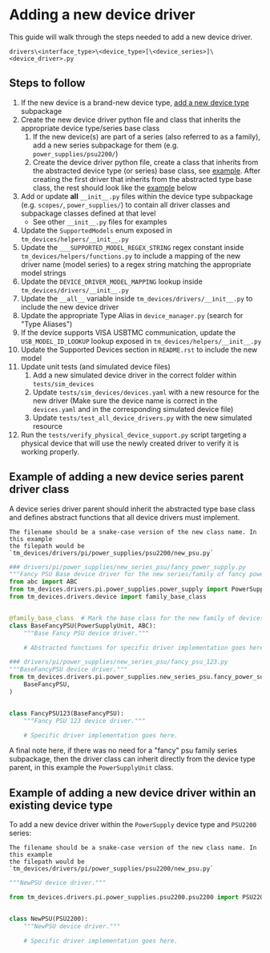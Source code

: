 # Adding a new device driver

This guide will walk through the steps needed to add a new device driver.

`drivers\<interface_type>\<device_type>[\<device_series>]\<device_driver>.py`

## Steps to follow

01. If the new device is a brand-new device type,
    [add a new device type](./add_new_device_type.md) subpackage
02. Create the new device driver python file and class that inherits the
    appropriate device type/series base class
    1. If the new device(s) are part of a series (also referred to as a family),
       add a new series subpackage for them (e.g. `power_supplies/psu2200/`)
    2. Create the device driver python file, create a class that inherits from
       the abstracted device type (or series) base class, see
       [example](#example-of-adding-a-new-device-series-parent-driver-class).
       After creating the first driver that inherits from the abstracted type
       base class, the rest should look like the
       [example](#example-of-adding-a-new-device-driver-within-an-existing-device-type)
       below
03. Add or update **all** `__init__.py` files within the device type subpackage
    (e.g. `scopes/`, `power_supplies/`) to contain all driver classes and
    subpackage classes defined at that level
    - See other `__init__.py` files for examples
04. Update the `SupportedModels` enum exposed in
    `tm_devices/helpers/__init__.py`
05. Update the `___SUPPORTED_MODEL_REGEX_STRING` regex constant inside
    `tm_devices/helpers/functions.py` to include a mapping of the new driver name (model series)
    to a regex string matching the appropriate model strings
06. Update the `DEVICE_DRIVER_MODEL_MAPPING` lookup inside
    `tm_devices/drivers/__init__.py`
07. Update the `__all__` variable inside `tm_devices/drivers/__init__.py` to
    include the new device driver
08. Update the appropriate Type Alias in `device_manager.py` (search for "Type
    Aliases")
09. If the device supports VISA USBTMC communication, update the
    `USB_MODEL_ID_LOOKUP` lookup exposed in `tm_devices/helpers/__init__.py`
10. Update the Supported Devices section in `README.rst` to include the new model
11. Update unit tests (and simulated device files)
    1. Add a new simulated device driver in the correct folder within
       `tests/sim_devices`
    2. Update `tests/sim_devices/devices.yaml` with a new resource for the new
       driver (Make sure the device name is correct in the `devices.yaml` and in
       the corresponding simulated device file)
    3. Update `tests/test_all_device_drivers.py` with the new simulated resource
12. Run the `tests/verify_physical_device_support.py` script targeting a
    physical device that will use the newly created driver to verify it is
    working properly.

## Example of adding a new device series parent driver class

A device series driver parent should inherit the abstracted type base class and
defines abstract functions that all device drivers must implement.

```{note}
The filename should be a snake-case version of the new class name. In this example
the filepath would be `tm_devices/drivers/pi/power_supplies/psu2200/new_psu.py`
```

```python
### drivers/pi/power_supplies/new_series_psu/fancy_power_supply.py
"""Fancy PSU Base device driver for the new series/family of fancy power supplies."""
from abc import ABC
from tm_devices.drivers.pi.power_supplies.power_supply import PowerSupplyUnit
from tm_devices.drivers.device import family_base_class


@family_base_class  # Mark the base class for the new family of devices
class BaseFancyPSU(PowerSupplyUnit, ABC):
    """Base Fancy PSU device driver."""

    # Abstracted functions for specific driver implementation goes here.
```

```python
### drivers/pi/power_supplies/new_series_psu/fancy_psu_123.py
"""BaseFancyPSU device driver."""
from tm_devices.drivers.pi.power_supplies.new_series_psu.fancy_power_supply import (
    BaseFancyPSU,
)


class FancyPSU123(BaseFancyPSU):
    """Fancy PSU 123 device driver."""

    # Specific driver implementation goes here.
```

A final note here, if there was no need for a "fancy" psu family series
subpackage, then the driver class can inherit directly from the device type
parent, in this example the `PowerSupplyUnit` class.

## Example of adding a new device driver within an existing device type

To add a new device driver within the `PowerSupply` device type and `PSU2200`
series:

```{note}
The filename should be a snake-case version of the new class name. In this example
the filepath would be `tm_devices/drivers/pi/power_supplies/psu2200/new_psu.py`
```

```python
"""NewPSU device driver."""

from tm_devices.drivers.pi.power_supplies.psu2200.psu2200 import PSU2200


class NewPSU(PSU2200):
    """NewPSU device driver."""

    # Specific driver implementation goes here.
```
